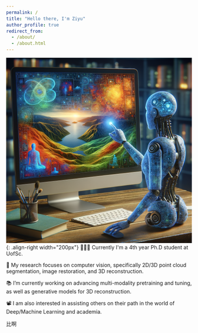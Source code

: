 ```yaml
---
permalink: /
title: "Hello there, I'm Ziyu"
author_profile: true
redirect_from: 
  - /about/
  - /about.html
---
```



![Illustration of combining vision and language modalities](/images/AI_segmentation.png){: .align-right width="200px"}
👨🏻‍💻 Currently I'm a 4th year Ph.D student at UofSc.

🔬 My research focuses on computer vision, specifically 2D/3D point cloud segmentation, image restoration, and 3D reconstruction.

📚 I’m currently working on advancing multi-modality pretraining and tuning, as well as generative models for 3D reconstruction.

📽️ I am also interested in assisting others on their path in the world of Deep/Machine Learning and academia.

比啊